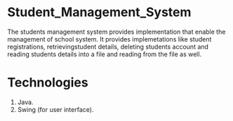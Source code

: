 # Student_Management_System
The students management system provides implementation
that enable the management of school system.
It provides implemetations like student registrations,
retrievingstudent details, deleting students account 
and reading students details into a file and reading
from the file as well.

# Technologies
1. Java.
2. Swing (for user interface).
